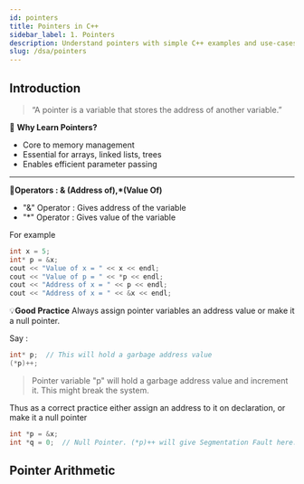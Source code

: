 ```yaml
---
id: pointers
title: Pointers in C++
sidebar_label: 1. Pointers
description: Understand pointers with simple C++ examples and use-cases.
slug: /dsa/pointers
---
```


## Introduction
> “A pointer is a variable that stores the address of another variable.”

🧠 **Why Learn Pointers?**

- Core to memory management
- Essential for arrays, linked lists, trees
- Enables efficient parameter passing

---

📝**Operators : & (Address of),\*(Value Of)**
 - "&" Operator : Gives address of the variable
 - "*" Operator : Gives value of the variable

For example
```cpp
int x = 5;
int* p = &x;
cout << "Value of x = " << x << endl;
cout << "Value of p = " << *p << endl;
cout << "Address of x = " << p << endl;
cout << "Address of x = " << &x << endl;
```

💡**Good Practice**
Always assign pointer variables an address value or make it a null pointer. 

Say : 
```cpp
int* p;  // This will hold a garbage address value
(*p)++;
```
> Pointer variable "p" will hold a garbage address value and increment it. This might break the system.

Thus as a correct practice either assign an address to it on declaration, or make it a null pointer

```cpp
int *p = &x;
int *q = 0;  // Null Pointer. (*p)++ will give Segmentation Fault here.
```

## Pointer Arithmetic

